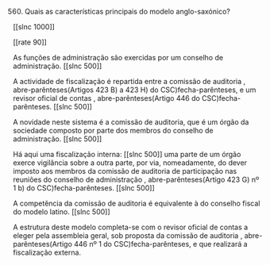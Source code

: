 560. Quais  as características  principais  do modelo anglo-saxónico?

[[slnc 1000]]

[[rate 90]]

As funções de administração  são exercidas  por  um  conselho  de administração.
[[slnc 500]]

A actividade de fiscalização é repartida  entre a comissão  de auditoria  , abre-parênteses(Artigos  423  B)  a  423 H)  do  CSC)fecha-parênteses, e um  revisor  oficial de contas , abre-parênteses(Artigo 446 do CSC)fecha-parênteses.
[[slnc 500]]

A novidade  neste sistema  é a comissão de auditoria,  que é um  órgão da sociedade composto por  parte dos membros  do  conselho de administração.
[[slnc 500]]

Há aqui  uma  fiscalização interna:
[[slnc 500]]
uma  parte de um  órgão exerce vigilância  sobre a outra parte, por  via,  nomeadamente,  do  dever  imposto  aos  membros  da  comissão  de  auditoria de participação nas reuniões  do conselho de administração  , abre-parênteses(Artigo 423 G) nº 1 b) do CSC)fecha-parênteses.
[[slnc 500]]

A competência da comissão  de auditoria  é equivalente  à do conselho fiscal do modelo  latino.
[[slnc 500]]

A  estrutura  deste  modelo  completa-se  com  o  revisor  oficial  de  contas  a  eleger  pela assembleia  geral,  sob  proposta  da  comissão  de  auditoria  , abre-parênteses(Artigo  446  nº  1  do  CSC)fecha-parênteses,  e  que realizará  a fiscalização externa.
